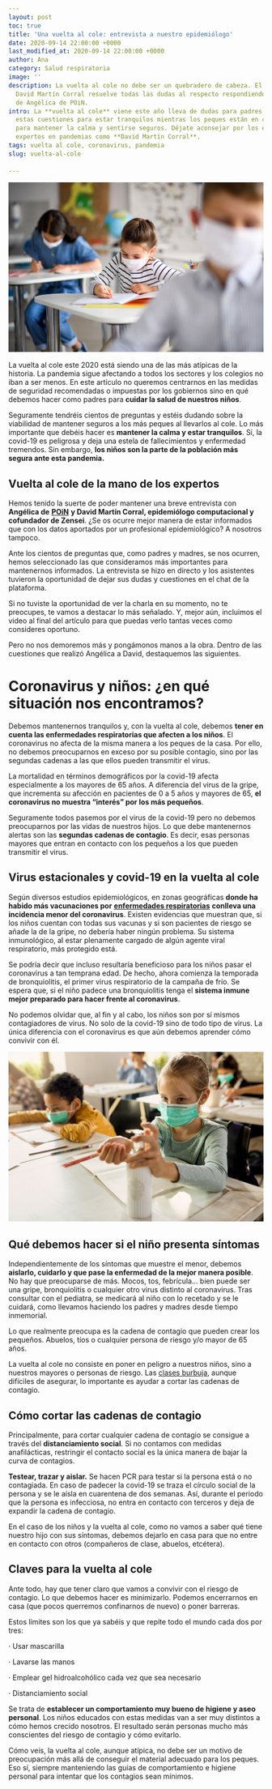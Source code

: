 ```yaml
---
layout: post
toc: true
title: 'Una vuelta al cole: entrevista a nuestro epidemiólogo'
date: 2020-09-14 22:00:00 +0000
last_modified_at: 2020-09-14 22:00:00 +0000
author: Ana
category: Salud respiratoria
image: ''
description: La vuelta al cole no debe ser un quebradero de cabeza. El epidemiólogo
  David Martín Corral resuelve todas las dudas al respecto respondiendo las preguntas
  de Angélica de POiN.
intro: La **vuelta al cole** viene este año lleva de dudas para padres y madres. Resolver
  estas cuestiones para estar tranquilos mientras los peques están en clase es clave
  para mantener la calma y sentirse seguros. Déjate aconsejar por los epidemiológicos
  expertos en pandemias como **David Martín Corral**.
tags: vuelta al cole, coronavirus, pandemia
slug: vuelta-al-cole

---
```

![En el cole con mascarilla](/uploads/vuelta-al-cole.jpg "Vuelta al cole")

La vuelta al cole este 2020 está siendo una de las más atípicas de la historia. La pandemia sigue afectando a todos los sectores y los colegios no iban a ser menos. En este artículo no queremos centrarnos en las medidas de seguridad recomendadas o impuestas por los gobiernos sino en qué debemos hacer como padres para **cuidar la salud de nuestros niños**.

Seguramente tendréis cientos de preguntas y estéis dudando sobre la viabilidad de mantener seguros a los más peques al llevarlos al cole. Lo más importante que debéis hacer es **mantener la calma y estar tranquilos**. Sí, la covid-19 es peligrosa y deja una estela de fallecimientos y enfermedad tremendos. Sin embargo, **los niños son la parte de la población más segura ante esta pandemia.**

## Vuelta al cole de la mano de los expertos

Hemos tenido la suerte de poder mantener una breve entrevista con **Angélica de** [**POiN**](https://poinplaces.com/) **y David Martín Corral, epidemiólogo computacional y cofundador de Zensei**. ¿Se os ocurre mejor manera de estar informados que con los datos aportados por un profesional epidemiológico? A nosotros tampoco.

Ante los cientos de preguntas que, como padres y madres, se nos ocurren, hemos seleccionado las que consideramos más importantes para mantenernos informados. La entrevista se hizo en directo y los asistentes tuvieron la oportunidad de dejar sus dudas y cuestiones en el chat de la plataforma.

Si no tuviste la oportunidad de ver la charla en su momento, no te preocupes, te vamos a destacar lo más señalado. Y, mejor aún, incluimos el video al final del artículo para que puedas verlo tantas veces como consideres oportuno.

Pero no nos demoremos más y pongámonos manos a la obra. Dentro de las cuestiones que realizó Angélica a David, destaquemos las siguientes.

# Coronavirus y niños: ¿en qué situación nos encontramos?

Debemos mantenernos tranquilos y, con la vuelta al cole, debemos **tener en cuenta las enfermedades respiratorias que afecten a los niños**. El coronavirus no afecta de la misma manera a los peques de la casa. Por ello, no debemos preocuparnos en exceso por su posible contagio, sino por las segundas cadenas a las que ellos pueden transmitir el virus.

La mortalidad en términos demográficos por la covid-19 afecta especialmente a los mayores de 65 años. A diferencia del virus de la gripe, que incrementa su afección en pacientes de 0 a 5 años y mayores de 65, **el coronavirus no muestra “interés” por los más pequeños**.

Seguramente todos pasemos por el virus de la covid-19 pero no debemos preocuparnos por las vidas de nuestros hijos. Lo que debe mantenernos alertas son las **segundas cadenas de contagio**. Es decir, esas personas mayores que entran en contacto con los pequeños a los que pueden transmitir el virus.

## Virus estacionales y covid-19 en la vuelta al cole

Según diversos estudios epidemiológicos, en zonas geográficas **donde ha habido más vacunaciones por** [**enfermedades respiratorias**](https://zenseiapp.com/salud%20respiratoria/virus-respiratorio-sincitial/) **conlleva una incidencia menor del coronavirus**. Existen evidencias que muestran que, si los niños cuentan con todas sus vacunas y si son pacientes de riesgo se añade la de la gripe, no debería haber ningún problema. Su sistema inmunológico, al estar plenamente cargado de algún agente viral respiratorio, más protegido está.

Se podría decir que incluso resultaría beneficioso para los niños pasar el coronavirus a tan temprana edad. De hecho, ahora comienza la temporada de bronquiolitis, el primer virus respiratorio de la campaña de frío. Se espera que, si el niño padece una bronquiolitis tenga el **sistema inmune mejor preparado para hacer frente al coronavirus**.

No podemos olvidar que, al fin y al cabo, los niños son por sí mismos contagiadores de virus. No solo de la covid-19 sino de todo tipo de virus. La única diferencia con el coronavirus es que aún debemos aprender cómo convivir con él.

![Vuelta al cole](/uploads/vuelta-al-cole-2.jpg "Aulas burbuja")

## Qué debemos hacer si el niño presenta síntomas

Independientemente de los síntomas que muestre el menor, debemos **aislarlo, cuidarlo y que pase la enfermedad de la mejor manera posible**. No hay que preocuparse de más. Mocos, tos, febrícula… bien puede ser una gripe, bronquiolitis o cualquier otro virus distinto al coronavirus. Tras consultar con el pediatra, se medicará al niño con lo recetado y se le cuidará, como llevamos haciendo los padres y madres desde tiempo inmemorial.

Lo que realmente preocupa es la cadena de contagio que pueden crear los pequeños. Abuelos, tíos o cualquier persona de riesgo y/o mayor de 65 años.

La vuelta al cole no consiste en poner en peligro a nuestros niños, sino a nuestros mayores o personas de riesgo. Las [clases burbuja](https://cincodias.elpais.com/cincodias/2020/08/12/economia/1597230414_832675.html), aunque difíciles de asegurar, lo importante es ayudar a cortar las cadenas de contagio.

## Cómo cortar las cadenas de contagio

Principalmente, para cortar cualquier cadena de contagio se consigue a través del **distanciamiento social**. Si no contamos con medidas anafilácticas, restringir el contacto social es la única manera de bajar la curva de contagios.

**Testear, trazar y aislar.** Se hacen PCR para testar si la persona está o no contagiada. En caso de padecer la covid-19 se traza el círculo social de la persona y se le aísla en cuarentena de dos semanas. Así, durante el periodo que la persona es infecciosa, no entra en contacto con terceros y deja de expandir la cadena de contagio.

En el caso de los niños y la vuelta al cole, como no vamos a saber qué tiene nuestro hijo con sus síntomas, debemos dejarlo en casa para que no entre en contacto con otros (compañeros de clase, abuelos, etcétera).

## Claves para la vuelta al cole

Ante todo, hay que tener claro que vamos a convivir con el riesgo de contagio. Lo que debemos hacer es minimizarlo. Podemos encerrarnos en casa (que pocos querremos confinarnos de nuevo) o poner barreras.

Estos límites son los que ya sabéis y que repite todo el mundo cada dos por tres:

· Usar mascarilla

· Lavarse las manos

· Emplear gel hidroalcohólico cada vez que sea necesario

· Distanciamiento social

Se trata de **establecer un comportamiento muy bueno de higiene y aseo personal**. Los niños educados con estas medidas van a ser muy distintos a cómo hemos crecido nosotros. El resultado serán personas mucho más conscientes del riesgo de contagio y cómo evitarlo.

Cómo veis, la vuelta al cole, aunque atípica, no debe ser un motivo de preocupación más allá de conseguir el material adecuado para los peques. Eso sí, siempre manteniendo las guías de comportamiento e higiene personal para intentar que los contagios sean mínimos.